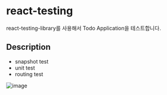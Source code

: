 # react-testing

react-testing-library를 사용해서 Todo Application을 테스트합니다.

## Description

- snapshot test
- unit test
- routing test

![image](https://user-images.githubusercontent.com/63354527/175495643-030187b6-267a-41ae-98ed-0cc2acec08ab.png)
